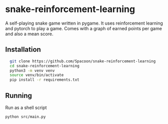 # snake-reinforcement-learning
A self-playing snake game written in pygame. It uses reinforcement learning and pytorch to play a game. Comes with a graph of earned points per game and also a mean score. 

## Installation

```bash
  git clone https://github.com/Spacoon/snake-reinforcement-learning
  cd snake-reinforcement-learning
  python3 -m venv venv
  source venv/bin/activate
  pip install -r requirements.txt
```

## Running

Run as a shell script
```bash 
python src/main.py
```
